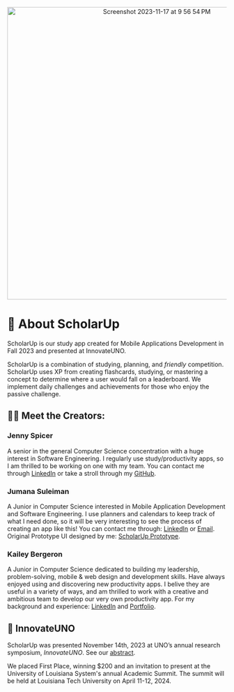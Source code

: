 <p align="center">
<img width="671" alt="Screenshot 2023-11-17 at 9 56 54 PM" src="https://github.com/Jenspi/ScholarUp/assets/148403239/8ac04a5b-2d2e-418f-bca4-c0425b4a6977">
</p>

# :green_apple: About ScholarUp
ScholarUp is our study app created for Mobile Applications Development in Fall 2023 and presented at InnovateUNO.

ScholarUp is a combination of studying, planning, and _friendly_ competition. ScholarUp uses XP from creating flashcards, studying, or mastering a concept to determine where a user would fall on a leaderboard. We implement daily challenges and achievements for those who enjoy the passive challenge.

## :woman_student: Meet the Creators:
### Jenny Spicer
A senior in the general Computer Science concentration with a huge interest in Software Engineering. I regularly use study/productivity apps, so I am thrilled to be working on one with my team. You can contact me through [LinkedIn](https://www.linkedin.com/in/jenspi/) or take a stroll through my [GitHub](https://github.com/Jenspi).

### Jumana Suleiman
A Junior in Computer Science interested in Mobile Application Development and Software Engineering. I use planners and calendars to keep track of what I need done, so it will be very interesting to see the process of creating an app like this! You can contact me through: [LinkedIn](https://www.linkedin.com/in/jumana-sul) or [Email](jumana.suleiman.cs@gmail.com). Original Prototype UI designed by me: [ScholarUp Prototype](https://github.com/JumanaCS/MY-ART/tree/main/ScholarUp).

### Kailey Bergeron
A Junior in Computer Science dedicated to building my leadership, problem-solving, mobile & web design and development skills. Have always enjoyed using and discovering new productivity apps. I belive they are useful in a variety of ways, and am thrilled to work with a creative and ambitious team to develop our very own productivity app. For my background and experience: [LinkedIn](https://www.linkedin.com/in/kaileybergeron/) and [Portfolio](https://techkailey.github.io/MyPortfolioWebsite/).

## :bookmark_tabs: InnovateUNO
ScholarUp was presented November 14th, 2023 at UNO’s annual research symposium, _InnovateUNO_. See our [abstract](https://www.uno.edu/innovateuno/abstracts#comp).
<!-- See a [video of the presentation]()! -->
We placed First Place<!-- out of n participants-->, winning $200 and an invitation to present at the University of Louisiana System's annual Academic Summit. The summit will be held at Louisiana Tech University on April 11-12, 2024.
